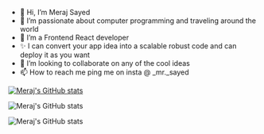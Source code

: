 - 👋 Hi, I’m Meraj Sayed
- 👀 I’m passionate about computer programming and traveling around the world
- 🌱 I’m a Frontend React developer
- ✨ I can convert your app idea into a scalable robust code and can deploy it as you want
- 💞️ I’m looking to collaborate on any of the cool ideas
- 📫 How to reach me ping me on insta @ _mr._sayed

<!---
MerajSayed22/MerajSayed22 is a ✨ special ✨ repository because its `README.md` (this file) appears on your GitHub profile.
You can click the Preview link to take a look at your changes.
--->

[![Meraj's GitHub stats](https://github-readme-stats.vercel.app/api?username=MerajSayed22)](https://github.com/MerajSayed22/github-readme-stats)

![Meraj's GitHub stats](https://github-readme-stats.vercel.app/api?username=MerajSayed22&show=reviews,discussions_started,discussions_answered,prs_merged,prs_merged_percentage)

![Meraj's GitHub stats](https://github-readme-stats.vercel.app/api?username=MerajSayed22&show_icons=true)


